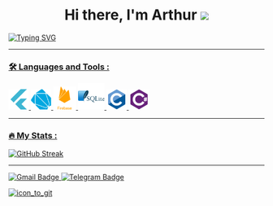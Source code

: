 <h1 align="center">Hi there, I'm Arthur</a> <img src="https://github.com/blackcater/blackcater/raw/main/images/Hi.gif" height="32"/></h1>
<a href="https://git.io/typing-svg"><img src="https://readme-typing-svg.herokuapp.com?font=Fira+Code&size=23&pause=1000&color=1b73b4&width=1000&height=100&lines=Right+now+I'm+a+student+at+programming+school+21+and+a+mobile+developer;...+in+the+future" alt="Typing SVG" />
  
---

### :hammer_and_wrench: Languages and Tools :
  <img src="https://github.com/devicons/devicon/blob/master/icons/flutter/flutter-plain.svg" title="Flutter" alt="Flutter" width="40" height="40"/>
  <img src="https://github.com/devicons/devicon/blob/master/icons/dart/dart-plain.svg" title="Dart" alt="Dart" width="40" height="40"/>
  <img src="https://github.com/devicons/devicon/blob/master/icons/firebase/firebase-plain-wordmark.svg" title="firebase" alt="firebase" width="45" height="45"/>
  <img src="https://github.com/devicons/devicon/blob/master/icons/sqlite/sqlite-original-wordmark.svg" title="sqlite" alt="sqlite" width="52" height="52"/>
  <img src="https://github.com/devicons/devicon/blob/master/icons/c/c-original.svg" title="c" alt="c" width="40" height="40"/>
  <img src="https://github.com/devicons/devicon/blob/master/icons/csharp/csharp-plain.svg" title="csharp" alt="csharp" width="40" height="40"/>

---

### :fire: My Stats :

  [![GitHub Streak](http://github-readme-streak-stats.herokuapp.com?user=GingerMustache&theme=dark&background=000000)](https://git.io/streak-stats)

---

<div id="badges">
  <a href="mailto:artzaneg@gmail.com">
    <img src="https://img.shields.io/badge/Gmail-red?style=for-the-badge&logo=gmail&logoColor=white" alt="Gmail Badge"/>
   <a href="https://t.me/GingerMustache">
    <img src="https://img.shields.io/badge/Telegram-blue?style=for-the-badge&logo=telegram&logoColor=white" alt="Telegram Badge"/>
</div>

![ icon_to_git](https://github.com/GingerMustache/GingerMustache/assets/103313278/2a1d1d06-d245-4a5b-a098-7163f9986f4f)



